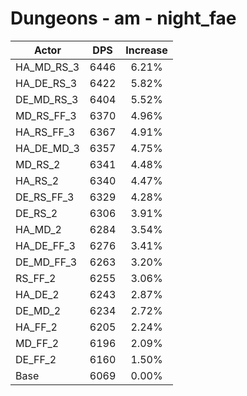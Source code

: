 # Dungeons - am - night_fae
| Actor | DPS | Increase |
|---|:---:|:---:|
|HA_MD_RS_3|6446|6.21%|
|HA_DE_RS_3|6422|5.82%|
|DE_MD_RS_3|6404|5.52%|
|MD_RS_FF_3|6370|4.96%|
|HA_RS_FF_3|6367|4.91%|
|HA_DE_MD_3|6357|4.75%|
|MD_RS_2|6341|4.48%|
|HA_RS_2|6340|4.47%|
|DE_RS_FF_3|6329|4.28%|
|DE_RS_2|6306|3.91%|
|HA_MD_2|6284|3.54%|
|HA_DE_FF_3|6276|3.41%|
|DE_MD_FF_3|6263|3.20%|
|RS_FF_2|6255|3.06%|
|HA_DE_2|6243|2.87%|
|DE_MD_2|6234|2.72%|
|HA_FF_2|6205|2.24%|
|MD_FF_2|6196|2.09%|
|DE_FF_2|6160|1.50%|
|Base|6069|0.00%|
